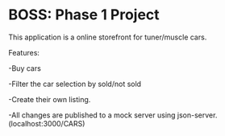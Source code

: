 # BOSS: Phase 1 Project
This application is a online storefront for tuner/muscle cars.

Features: 

-Buy cars

-Filter the car selection by sold/not sold

-Create their own listing.

-All changes are published to a mock server using json-server. (localhost:3000/CARS)
